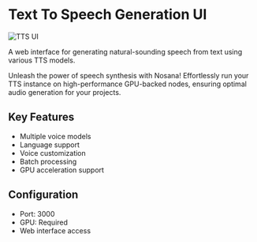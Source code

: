# Text To Speech Generation UI

![TTS UI](link-to-image)

A web interface for generating natural-sounding speech from text using various TTS models.

Unleash the power of speech synthesis with Nosana! Effortlessly run your TTS instance on high-performance GPU-backed nodes, ensuring optimal audio generation for your projects.

## Key Features
- Multiple voice models
- Language support
- Voice customization
- Batch processing
- GPU acceleration support

## Configuration
- Port: 3000
- GPU: Required
- Web interface access